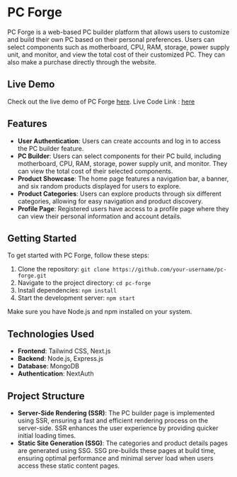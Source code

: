 # PC Forge

PC Forge is a web-based PC builder platform that allows users to customize and build their own PC based on their personal preferences. Users can select components such as motherboard, CPU, RAM, storage, power supply unit, and monitor, and view the total cost of their customized PC. They can also make a purchase directly through the website.

## Live Demo

Check out the live demo of PC Forge [here](http://localhost:3000).
Live Code Link : [here](https://github.com/SanyFaysal/pc-builder-frontend)

## Features

- **User Authentication**: Users can create accounts and log in to access the PC builder feature.
- **PC Builder**: Users can select components for their PC build, including motherboard, CPU, RAM, storage, power supply unit, and monitor. They can view the total cost of their selected components.
- **Product Showcase**: The home page features a navigation bar, a banner, and six random products displayed for users to explore.
- **Product Categories**: Users can explore products through six different categories, allowing for easy navigation and product discovery.
- **Profile Page**: Registered users have access to a profile page where they can view their personal information and account details.

## Getting Started

To get started with PC Forge, follow these steps:

1. Clone the repository: `git clone https://github.com/your-username/pc-forge.git`
2. Navigate to the project directory: `cd pc-forge`
3. Install dependencies: `npm install`
4. Start the development server: `npm start`

Make sure you have Node.js and npm installed on your system.

## Technologies Used

- **Frontend**: Tailwind CSS, Next.js
- **Backend**: Node.js, Express.js
- **Database**: MongoDB
- **Authentication**: NextAuth

## Project Structure

- **Server-Side Rendering (SSR)**: The PC builder page is implemented using SSR, ensuring a fast and efficient rendering process on the server-side. SSR enhances the user experience by providing quicker initial loading times.
- **Static Site Generation (SSG)**: The categories and product details pages are generated using SSG. SSG pre-builds these pages at build time, ensuring optimal performance and minimal server load when users access these static content pages.
